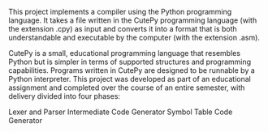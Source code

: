 This project implements a compiler using the Python programming language. It takes a file written in the CutePy programming language (with the extension .cpy) as input and converts it into a format that is both understandable and executable by the computer (with the extension .asm).

CutePy is a small, educational programming language that resembles Python but is simpler in terms of supported structures and programming capabilities. Programs written in CutePy are designed to be runnable by a Python interpreter.
This project was developed as part of an educational assignment and completed over the course of an entire semester, with delivery divided into four phases:

Lexer and Parser
Intermediate Code Generator
Symbol Table
Code Generator